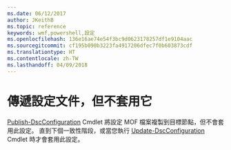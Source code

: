 ```yaml
---
ms.date: 06/12/2017
author: JKeithB
ms.topic: reference
keywords: wmf,powershell,設定
ms.openlocfilehash: 136e16ae74e54f3bc9d0623178257df1e9104aac
ms.sourcegitcommit: cf195b090b3223fa4917206dfec7f0b603873cdf
ms.translationtype: HT
ms.contentlocale: zh-TW
ms.lasthandoff: 04/09/2018
---
```

# <a name="deliver-a-configuration-document-without-applying"></a>傳遞設定文件，但不套用它

[Publish-DscConfiguration](https://technet.microsoft.com/library/mt517875.aspx) Cmdlet 將設定 MOF 檔案複製到目標節點，但不會套用此設定。
直到下個一致性階段，或當您執行 [Update-DscConfiguration](https://technet.microsoft.com/library/mt143541.aspx) Cmdlet 時才會套用此設定。